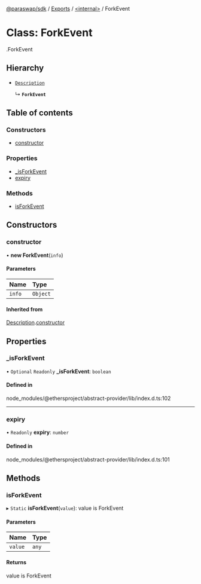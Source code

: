 [@paraswap/sdk](../README.md) / [Exports](../modules.md) / [<internal\>](../modules/internal_.md) / ForkEvent

# Class: ForkEvent

[<internal>](../modules/internal_.md).ForkEvent

## Hierarchy

- [`Description`](internal_.Description.md)

  ↳ **`ForkEvent`**

## Table of contents

### Constructors

- [constructor](internal_.ForkEvent.md#constructor)

### Properties

- [\_isForkEvent](internal_.ForkEvent.md#_isforkevent)
- [expiry](internal_.ForkEvent.md#expiry)

### Methods

- [isForkEvent](internal_.ForkEvent.md#isforkevent)

## Constructors

### constructor

• **new ForkEvent**(`info`)

#### Parameters

| Name | Type |
| :------ | :------ |
| `info` | `Object` |

#### Inherited from

[Description](internal_.Description.md).[constructor](internal_.Description.md#constructor)

## Properties

### \_isForkEvent

• `Optional` `Readonly` **\_isForkEvent**: `boolean`

#### Defined in

node_modules/@ethersproject/abstract-provider/lib/index.d.ts:102

___

### expiry

• `Readonly` **expiry**: `number`

#### Defined in

node_modules/@ethersproject/abstract-provider/lib/index.d.ts:101

## Methods

### isForkEvent

▸ `Static` **isForkEvent**(`value`): value is ForkEvent

#### Parameters

| Name | Type |
| :------ | :------ |
| `value` | `any` |

#### Returns

value is ForkEvent
